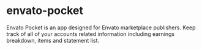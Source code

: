 # envato-pocket
Envato Pocket is an app designed for Envato marketplace publishers. Keep track of all of your accounts related information including earnings breakdown, items and statement list.

